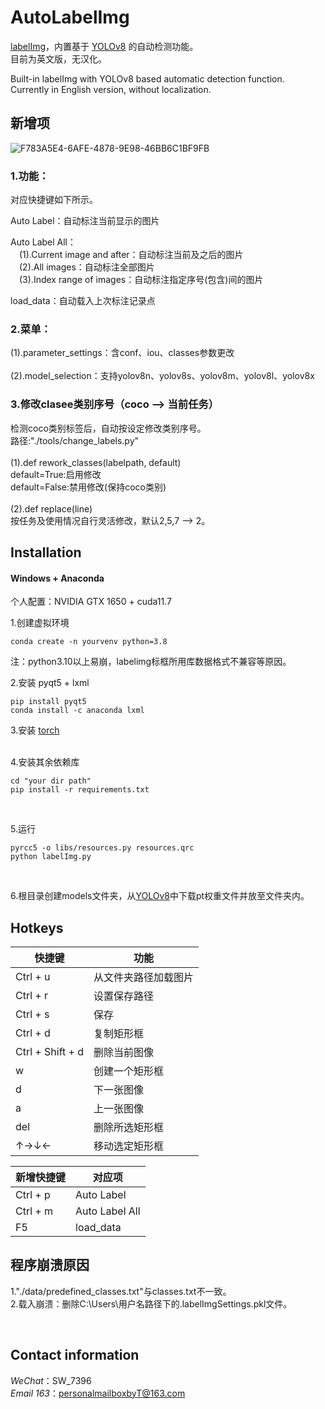 # AutoLabelImg
[labelImg](https://github.com/HumanSignal/labelImg)，内置基于 [YOLOv8](https://github.com/ultralytics/ultralytics) 的自动检测功能。<br/>
目前为英文版，无汉化。<br/>

Built-in labelImg with YOLOv8 based automatic detection function.<br/>
Currently in English version, without localization.

## 新增项

![F783A5E4-6AFE-4878-9E98-46BB6C1BF9FB](https://github.com/T-SW/AutoLabelImg/assets/69509115/b01c455e-546d-4991-b085-2d2af3976786)

### 1.功能：
对应快捷键如下所示。

Auto Label：自动标注当前显示的图片

Auto Label All：<br/>
&emsp;(1).Current image and after：自动标注当前及之后的图片<br/>
&emsp;(2).All images：自动标注全部图片<br/>
&emsp;(3).Index range of images：自动标注指定序号(包含)间的图片<br/>

load_data：自动载入上次标注记录点

### 2.菜单：

(1).parameter_settings：含conf、iou、classes参数更改<br/><br/>
(2).model_selection：支持yolov8n、yolov8s、yolov8m、yolov8l、yolov8x

### 3.修改clasee类别序号（coco --> 当前任务）
检测coco类别标签后，自动按设定修改类别序号。<br/>
路径:"./tools/change_labels.py"<br/><br/>
(1).def rework_classes(labelpath, default)<br/>
    default=True:启用修改<br/>
    default=False:禁用修改(保持coco类别)<br/><br/>
(2).def replace(line)<br/>
    按任务及使用情况自行灵活修改，默认2,5,7 --> 2。

## Installation
#### Windows + Anaconda
个人配置：NVIDIA GTX 1650 + cuda11.7

1.创建虚拟环境<br/>
```pythonscript
conda create -n yourvenv python=3.8
```
注：python3.10以上易崩，labelimg标框所用库数据格式不兼容等原因。<br/>

2.安装 pyqt5 + lxml<br/>
```pythonscript
pip install pyqt5
conda install -c anaconda lxml
```

3.安装 [torch](https://pytorch.org/)<br/><br/>

4.安装其余依赖库<br/>
```pythonscript
cd "your dir path"
pip install -r requirements.txt
```
<br/>

5.运行<br/>
```pythonscript
pyrcc5 -o libs/resources.py resources.qrc
python labelImg.py
```
<br/>

6.根目录创建models文件夹，从[YOLOv8](https://github.com/ultralytics/ultralytics)中下载pt权重文件并放至文件夹内。

## Hotkeys

快捷键     | 功能
-------- | -----
Ctrl + u  | 从文件夹路径加载图片
Ctrl + r  | 设置保存路径
Ctrl + s  | 保存
Ctrl + d  | 复制矩形框
Ctrl + Shift + d  | 删除当前图像
w  | 创建一个矩形框
d  | 下一张图像
a  | 上一张图像
del  | 删除所选矩形框
↑→↓←  | 移动选定矩形框

新增快捷键     | 对应项
-------- | -----
Ctrl + p  | Auto Label
Ctrl + m  | Auto Label All
F5  | load_data


## 程序崩溃原因

1."./data/predefined_classes.txt"与classes.txt不一致。<br/>
2.载入崩溃：删除C:\Users\用户名路径下的.labelImgSettings.pkl文件。

<br/>

## Contact information

*WeChat*：SW_7396        <br/>
*Email 163*：personalmailboxbyT@163.com



